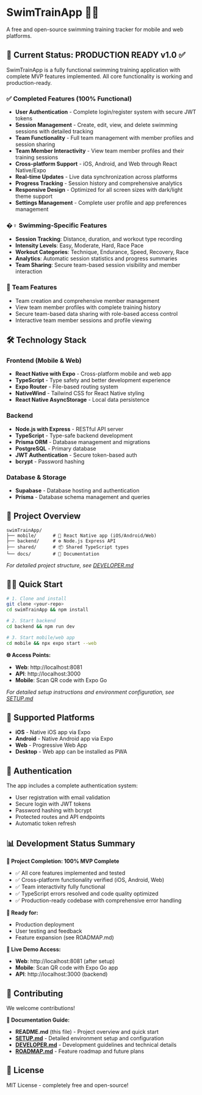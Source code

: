 # SwimTrainApp 🏊‍♀️

A free and open-source swimming training tracker for mobile and web platforms.

## 🚀 Current Status: **PRODUCTION READY v1.0** ✅

SwimTrainApp is a fully functional swimming training application with complete MVP features implemented. All core functionality is working and production-ready.

### ✅ **Completed Features (100% Functional)**
- **User Authentication** - Complete login/register system with secure JWT tokens
- **Session Management** - Create, edit, view, and delete swimming sessions with detailed tracking
- **Team Functionality** - Full team management with member profiles and session sharing
- **Team Member Interactivity** - View team member profiles and their training sessions
- **Cross-platform Support** - iOS, Android, and Web through React Native/Expo
- **Real-time Updates** - Live data synchronization across platforms
- **Progress Tracking** - Session history and comprehensive analytics
- **Responsive Design** - Optimized for all screen sizes with dark/light theme support
- **Settings Management** - Complete user profile and app preferences management

### �‍♀️ **Swimming-Specific Features**
- **Session Tracking**: Distance, duration, and workout type recording
- **Intensity Levels**: Easy, Moderate, Hard, Race Pace
- **Workout Categories**: Technique, Endurance, Speed, Recovery, Race
- **Analytics**: Automatic session statistics and progress summaries
- **Team Sharing**: Secure team-based session visibility and member interaction

### 👥 **Team Features**  
- Team creation and comprehensive member management
- View team member profiles with complete training history
- Secure team-based data sharing with role-based access control
- Interactive team member sessions and profile viewing

## 🛠️ Technology Stack

### Frontend (Mobile & Web)
- **React Native with Expo** - Cross-platform mobile and web app
- **TypeScript** - Type safety and better development experience
- **Expo Router** - File-based routing system
- **NativeWind** - Tailwind CSS for React Native styling
- **React Native AsyncStorage** - Local data persistence

### Backend
- **Node.js with Express** - RESTful API server
- **TypeScript** - Type-safe backend development
- **Prisma ORM** - Database management and migrations
- **PostgreSQL** - Primary database
- **JWT Authentication** - Secure token-based auth
- **bcrypt** - Password hashing

### Database & Storage
- **Supabase** - Database hosting and authentication
- **Prisma** - Database schema management and queries

## 📁 Project Overview

```
swimTrainApp/
├── mobile/      # 📱 React Native app (iOS/Android/Web)
├── backend/     # ⚙️ Node.js Express API  
├── shared/      # 📦 Shared TypeScript types
└── docs/        # 📖 Documentation
```

*For detailed project structure, see [DEVELOPER.md](./DEVELOPER.md)*

## 🏃‍♂️ Quick Start

```bash
# 1. Clone and install
git clone <your-repo>
cd swimTrainApp && npm install

# 2. Start backend
cd backend && npm run dev

# 3. Start mobile/web app  
cd mobile && npx expo start --web
```

**🌐 Access Points:**
- **Web**: http://localhost:8081
- **API**: http://localhost:3000  
- **Mobile**: Scan QR code with Expo Go

*For detailed setup instructions and environment configuration, see [SETUP.md](./SETUP.md)*

## 📱 Supported Platforms

- **iOS** - Native iOS app via Expo
- **Android** - Native Android app via Expo  
- **Web** - Progressive Web App
- **Desktop** - Web app can be installed as PWA

## 🔐 Authentication

The app includes a complete authentication system:
- User registration with email validation
- Secure login with JWT tokens
- Password hashing with bcrypt
- Protected routes and API endpoints
- Automatic token refresh

## 📊 **Development Status Summary**

**🎯 Project Completion: 100% MVP Complete**
- ✅ All core features implemented and tested
- ✅ Cross-platform functionality verified (iOS, Android, Web)
- ✅ Team interactivity fully functional
- ✅ TypeScript errors resolved and code quality optimized
- ✅ Production-ready codebase with comprehensive error handling

**🚀 Ready for:**
- Production deployment
- User testing and feedback
- Feature expansion (see ROADMAP.md)

**📱 Live Demo Access:**
- **Web**: http://localhost:8081 (after setup)
- **Mobile**: Scan QR code with Expo Go app
- **API**: http://localhost:3000 (backend)

## 🤝 Contributing

We welcome contributions! 

**📖 Documentation Guide:**
- **README.md** (this file) - Project overview and quick start
- **[SETUP.md](./SETUP.md)** - Detailed environment setup and configuration  
- **[DEVELOPER.md](./DEVELOPER.md)** - Development guidelines and technical details
- **[ROADMAP.md](./ROADMAP.md)** - Feature roadmap and future plans

## 📄 License

MIT License - completely free and open-source!
